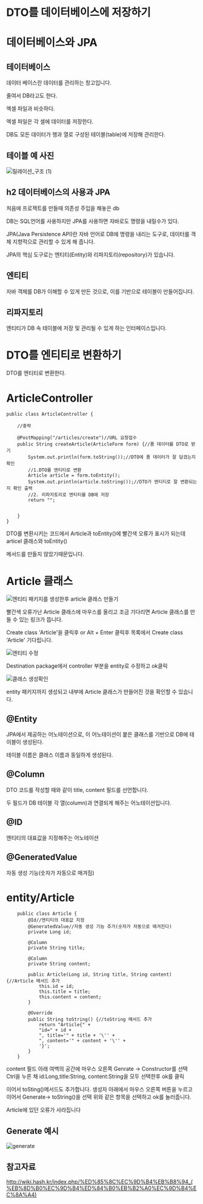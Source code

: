 DTO를 데이터베이스에 저장하기
===

데이터베이스와 JPA
===

테이터베이스
---

데이터 베이스란 데이터를 관리하는 창고입니다.

줄여서 DB라고도 한다.

엑셀 파일과 비슷하다.

엑셀 파일은 각 셀에 데이터를 저장한다.

DB도 모든 데이터가 행과 열로 구성된 테이블(table)에 저장해 관리한다.

테이블 예 사진
---

![릴레이션_구조 (1)](https://github.com/kmh0128/SpringBoot/assets/100178951/139a630b-0c80-4e11-8328-80ca36d9b589)


h2 데이터베이스의 사용과 JPA
---

처음에 프로젝트를 만들때 의존성 주입을 해놓은 db

DB는 SQL언어를 사용하지만 JPA를 사용하면 자바로도 명령을 내릴수가 있다.

JPA(Java Persistence API)란 자바 언어로 DB에 명령을 내리는 도구로, 데이터를 객체 지향적으로 관리할 수 있게 해 줍니다.

JPA의 핵심 도구로는 엔티티(Entity)와 리파지토리(repository)가 있습니다.

엔티티
--

자바 객체를 DB가 이해할 수 있게 만든 것으로, 이를 기반으로 테이블이 만들어집니다.

리파지토리
--

엔티티가 DB 속 테이블에 저장 및 관리될 수 있게 하는 인터페이스입니다.

DTO를 엔티티로 변환하기
===

DTO를 엔티티로 변환한다.

ArticleController
===

    public class ArticleController {

        //중략

        @PostMapping("/articles/create")//URL 요청접수
        public String createArticle(ArticleForm form) {//폼 데이터를 DTO로 받기
            System.out.println(form.toString());//DTO에 폼 데이터가 잘 담겼는지 확인
            //1.DTO를 엔티티로 변환
            Article article = form.toEntity();
            System.out.println(article.toString());//DTO가 엔티티로 잘 변환되는지 확인 출력
            //2. 리파지토리로 엔티티를 DB에 저장
            return "";


        }
    }

DTO를 변환시키는 코드에서 Article과 toEntity()에 빨간색 오류가 표시가 되는데 articel 클래스와 toEntity()

메서드를 만들지 않았기때문입니다.

Article 클래스
===

![엔티티 패키지를 생성한후 article 클래스 만들기](https://github.com/kmh0128/SpringBoot/assets/100178951/03c64674-ff40-4c75-b14c-b6947684ff31)

빨간색 오류가난 Article 클래스에 마우스를 올리고 조금 기다리면 Article 클래스를 만들 수 있는 링크가 뜹니다.

Create class 'Article'을 클릭후 or Alt + Enter 클릭후 목록에서 Create class 'Article' 기다립니다.

![엔티티 수정](https://github.com/kmh0128/SpringBoot/assets/100178951/7c74daf3-3bd7-4147-b8a0-008d1cea1223)

Destination package에서 controller 부분을 entity로 수정하고 ok클릭

![클래스 생성확인](https://github.com/kmh0128/SpringBoot/assets/100178951/554800b5-6f35-4a70-a431-74de14027ef4)

entity 패키지까지 생성되고 내부에 Article 클래스가 만들어진 것을 확인할 수 있습니다.

@Entity
---

JPA에서 제공하는 어노테이션으로, 이 어노테이션이 붙은 클래스를 기반으로 DB에 테이블이 생성된다.

테이블 이름은 클래스 이름과 동일하게 생성된다.

@Column
---

DTO 코드를 작성할 때와 같이 title, content 필드를 선언합니다.

두 필드가 DB 테이블 각 열(column)과 연결되게 해주는 어노테이션입니다.

@ID
--

엔티티의 대표값을 지정해주는 어노테이션

@GeneratedValue
--

자동 생성 기능(숫자가 자동으로 매겨짐)

entity/Article
===

        public class Article {
            @Id//엔티티의 대표값 지정
            @GeneratedValue//자동 생성 기능 추가(숫자가 자동으로 매겨진다)
            private Long id;

            @Column
            private String title;

            @Column
            private String content;

            public Article(Long id, String title, String content) {//Article 메서드 추가
                this.id = id;
                this.title = title;
                this.content = content;
            }

            @Override
            public String toString() {//toString 메서드 추가
                return "Article{" +
                "id=" + id +
                ", title='" + title + '\'' +
                ", content='" + content + '\'' +
                '}';
            }
        }

content 필드 아래 여백의 공간에 마우스 오른쪽 Genrate -> Constructor를 선택 Ctrl을 누른 채 id:Long,title:String, content:String을 모두 선택한후 ok를 클릭

이어서 toSting()메서드도 추가합니다. 생성자 아래에서 마우스 오른쪽 버튼을 누르고 이어서 Generate-> toString()을 선택 위와 같은 항목을 선택하고 ok를 눌러줍니다.

Article에 있던 오류가 사라집니다

Generate 예시
---

![generate](https://github.com/kmh0128/SpringBoot/assets/100178951/ed50f96d-4233-433f-a97a-331ff5463934)




참고자료
---

http://wiki.hash.kr/index.php/%ED%85%8C%EC%9D%B4%EB%B8%94_(%EB%8D%B0%EC%9D%B4%ED%84%B0%EB%B2%A0%EC%9D%B4%EC%8A%A4)
